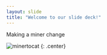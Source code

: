 ```yaml
---
layout: slide
title: "Welcome to our slide deck!"
---
```


Making a miner change

![minertocat](https://octodex.github.com/images/minertocat.png)
{: .center}
